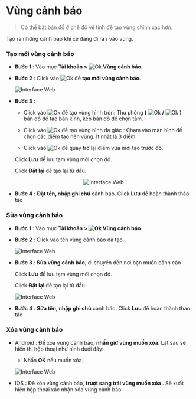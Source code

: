 # Vùng cảnh báo
 
 > Có thể bật bản đồ ở chế độ vệ tinh để tạo vùng chính xác hơn.

 Tạo ra những cảnh báo khi xe đang đi ra / vào vùng.
  
<div id="warning-area"> 
</div>

### Tạo mới vùng cảnh báo 

- **Bước 1** : Vào mục **Tài khoản >** <span class="icon-left svg-filter-info">![Ok](/docs/assets/images/web-interface/icon/SVG/pentagon.svg) **Vùng cảnh báo**.

- **Bước 2** : Click vào <span class="icon-left svg-filter-tick">![Ok](/docs/assets/images/web-interface/icon/SVG/plus.svg) để **tạo mới vùng cảnh báo**.

   

    <span class="icon-left5">![Interface Web](/docs/assets/images/web-interface/app-gotrack365/creat-geofence-365.jpg)

    
* **Bước 3** : 
     * Click vào <span class="icon-left svg-filter-info">![Ok](/docs/assets/images/web-interface/icon/SVG/circle.svg) để tạo vùng hình tròn: Thu phóng **(** <span class="icon-left svg-filter-tick">![Ok](/docs/assets/images/web-interface/icon/SVG/plus.svg) **/** <span class="icon-left svg-filter-info">![Ok](/docs/assets/images/web-interface/icon/SVG/minus.svg)  **)** bản đồ để tạo bán kính, kéo bản đồ để chọn tâm. 

    * Click vào <span class="icon-left svg-filter-info">![Ok](/docs/assets/images/web-interface/icon/SVG/pentagon.svg) để tạo vùng hình đa giác : Chạm vào màn  hình để chọn các điểm tạo nên vùng. Ít nhất là 3 điểm.

    * Click vào <span class="icon-left svg-filter-info">![Ok](/docs/assets/images/web-interface/icon/SVG/icons8-undo.svg) để quay trở lại điểm vừa mới tạo trước đó.

    Click **Lưu** để lưu tạm vùng mới chọn đó.

    Click **Đặt lại** để tạo lại từ đầu.

  <span style="display:block;text-align:center">![Interface Web](/docs/assets/images/web-interface/app-gotrack365/creat-geofence-4-365.jpg)
* **Bước 4** : **Đặt tên, nhập ghi chú** cảnh báo.
Click **Lưu** để hoàn thành tháo tác

### Sửa vùng cảnh báo

- **Bước 1** : Vào mục **Tài khoản > <span class="icon-left svg-filter-info">![Ok](/docs/assets/images/web-interface/icon/SVG/pentagon.svg) Vùng cảnh báo**.

- **Bước 2** : Click vào tên vùng cảnh báo đã tạo.

    <span class="icon-left5">![Interface Web](/docs/assets/images/web-interface/app-gotrack365/edit-geofence-365.jpg)

- **Bước 3** : **Sửa vùng cảnh báo**, di chuyển đến nơi bạn muốn cảnh cáo
   
    Click **Lưu** để lưu tạm vùng mới chọn đó.

    Click **Đặt lại** để tạo lại từ đầu.

    <span class="icon-left5">![Interface Web](/docs/assets/images/web-interface/app-gotrack365/edit-geofence-4-365.jpg)


* **Bước 4** : **Sửa tên, nhập ghi chú** cảnh báo.
Click **Lưu** để hoàn thành thao tác

   
### Xóa vùng cảnh báo

* Android : 
Để xóa vùng cảnh báo, **nhấn giữ vùng muốn xóa**. Lát sau sẽ hiển thị hộp thoại như hình dưới đây: 
    * Nhấn **OK** nếu muốn xóa.

    <span class="icon-left4">![Interface Web](/docs/assets/images/web-interface/app-gotrack365/delete-geofence.jpg)

* IOS : 
    Để xóa vùng cảnh báo, **trượt sang trái vùng muốn xóa** . Sẽ xuất hiện hộp thoại xác nhận xóa vùng cảnh báo.





